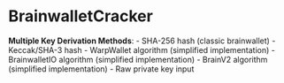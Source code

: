 # BrainwalletCracker
**Multiple Key Derivation Methods**:    - SHA-256 hash (classic brainwallet)    - Keccak/SHA-3 hash    - WarpWallet algorithm (simplified implementation)    - BrainwalletIO algorithm (simplified implementation)    - BrainV2 algorithm (simplified implementation)    - Raw private key input
